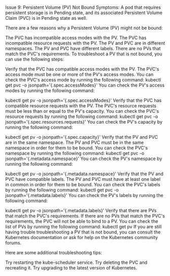 Issue 9: Persistent Volume (PV) Not Bound
Symptoms: A pod that requires persistent storage is in Pending state, and its associated Persistent Volume Claim (PVC) is in Pending state as well.

There are a few reasons why a Persistent Volume (PV) might not be bound:

The PVC has incompatible access modes with the PV.
The PVC has incompatible resource requests with the PV.
The PV and PVC are in different namespaces.
The PV and PVC have different labels.
There are no PVs that match the PVC's requirements.
To troubleshoot a PV that is not bound, you can use the following steps:

Verify that the PVC has compatible access modes with the PV. The PVC's access mode must be one or more of the PV's access modes. You can check the PVC's access mode by running the following command:
kubectl get pvc <pvc-name> -o jsonpath='{.spec.accessModes}'
You can check the PV's access modes by running the following command:

kubectl get pv <pv-name> -o jsonpath='{.spec.accessModes}'
Verify that the PVC has compatible resource requests with the PV. The PVC's resource requests must be less than or equal to the PV's capacity. You can check the PVC's resource requests by running the following command:
kubectl get pvc <pvc-name> -o jsonpath='{.spec.resources.requests}'
You can check the PV's capacity by running the following command:

kubectl get pv <pv-name> -o jsonpath='{.spec.capacity}'
Verify that the PV and PVC are in the same namespace. The PV and PVC must be in the same namespace in order for them to be bound. You can check the PVC's namespace by running the following command:
kubectl get pvc <pvc-name> -o jsonpath='{.metadata.namespace}'
You can check the PV's namespace by running the following command:

kubectl get pv <pv-name> -o jsonpath='{.metadata.namespace}'
Verify that the PV and PVC have compatible labels. The PV and PVC must have at least one label in common in order for them to be bound. You can check the PVC's labels by running the following command:
kubectl get pvc <pvc-name> -o jsonpath='{.metadata.labels}'
You can check the PV's labels by running the following command:

kubectl get pv <pv-name> -o jsonpath='{.metadata.labels}'
Verify that there are PVs that match the PVC's requirements. If there are no PVs that match the PVC's requirements, the PVC will not be able to bind to a PV. You can check the list of PVs by running the following command:
kubectl get pv
If you are still having trouble troubleshooting a PV that is not bound, you can consult the Kubernetes documentation or ask for help on the Kubernetes community forums.

Here are some additional troubleshooting tips:

Try restarting the kube-scheduler service.
Try deleting the PVC and recreating it.
Try upgrading to the latest version of Kubernetes.